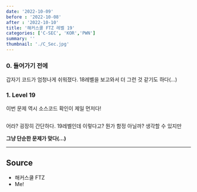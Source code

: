 ```yaml
---
date: '2022-10-09'
before : '2022-10-08'
after : '2022-10-10'
title: '해커스쿨 FTZ 레벨 19'
categories: ['C-SEC', 'KOR','PWN']
summary: ''
thumbnail: './C_Sec.jpg'
---
```


### 0. 들어가기 전에
갑자기 코드가 엄청나게 쉬워졌다. 18레벨을 보고와서 더 그런 것 같기도 하다(...)

### 1. Level 19
이번 문제 역시 소스코드 확인이 제일 먼저다! 
```

```
어라? 굉장히 간단하다. 19레벨인데 이렇다고? 뭔가 함정 아닐까? 생각할 수 있지만


**그냥 단순한 문제가 맞다(...)**




---
## Source

- 해커스쿨 FTZ
- Me!
